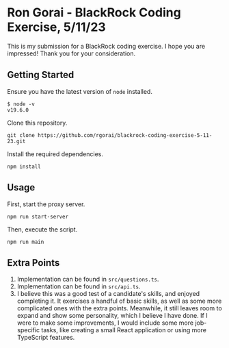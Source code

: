 # Ron Gorai - BlackRock Coding Exercise, 5/11/23

This is my submission for a BlackRock coding exercise. I hope you are impressed! Thank you for your consideration.

## Getting Started
Ensure you have the latest version of `node` installed.
```
$ node -v
v19.6.0
```

Clone this repository.
```
git clone https://github.com/rgorai/blackrock-coding-exercise-5-11-23.git
```

Install the required dependencies.
```
npm install
```

## Usage
First, start the proxy server.
```
npm run start-server
```

Then, execute the script.
```
npm run main
```

## Extra Points
1. Implementation can be found in `src/questions.ts`.
2. Implementation can be found in `src/api.ts`.
3. I believe this was a good test of a candidate's skills, and enjoyed completing it. It exercises a handful of basic skills, as well as some more complicated ones with the extra points. Meanwhile, it still leaves room to expand and show some personality, which I believe I have done. If I were to make some improvements, I would include some more job-specific tasks, like creating a small React application or using more TypeScript features.
